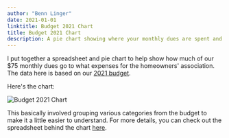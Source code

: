 ```yaml
---
author: "Benn Linger"
date: 2021-01-01
linktitle: Budget 2021 Chart
title: Budget 2021 Chart
description: A pie chart showing where your monthly dues are spent and saved.
---
```


I put together a spreadsheet and pie chart to help show how much of our $75 monthly dues go to what expenses for the homeowners' association. The data here is based on our [2021 budget](../../budget-2021-final.pdf).

Here's the chart:

![Budget 2021 Chart](../../budget-2021-chart.png)

This basically involved grouping various categories from the budget to make it a little easier to understand. For more details, you can check out the spreadsheet behind the chart [here](https://docs.google.com/spreadsheets/d/1FITmLLUa6xKJiYZhJMGAa7KGbOtrX8p0BESyXHQ8r4Y/edit?usp=sharing).